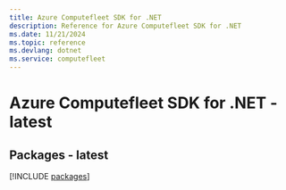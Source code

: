 ```yaml
---
title: Azure Computefleet SDK for .NET
description: Reference for Azure Computefleet SDK for .NET
ms.date: 11/21/2024
ms.topic: reference
ms.devlang: dotnet
ms.service: computefleet
---
```

# Azure Computefleet SDK for .NET - latest
## Packages - latest
[!INCLUDE [packages](computefleet-index.md)]